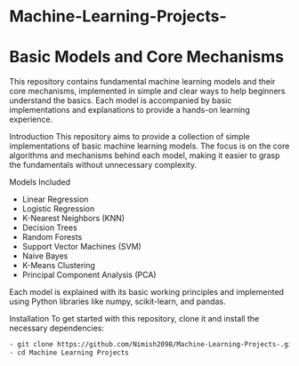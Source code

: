 # Machine-Learning-Projects-
# Basic Models and Core Mechanisms
This repository contains fundamental machine learning models and their core mechanisms, implemented in simple and clear ways to help beginners understand the basics. Each model is accompanied by basic implementations and explanations to provide a hands-on learning experience.

Introduction
This repository aims to provide a collection of simple implementations of basic machine learning models. The focus is on the core algorithms and mechanisms behind each model, making it easier to grasp the fundamentals without unnecessary complexity.

Models Included
- Linear Regression
- Logistic Regression
- K-Nearest Neighbors (KNN)
- Decision Trees
- Random Forests
- Support Vector Machines (SVM)
- Naive Bayes
- K-Means Clustering
- Principal Component Analysis (PCA)
  
Each model is explained with its basic working principles and implemented using Python libraries like numpy, scikit-learn, and pandas.

Installation
To get started with this repository, clone it and install the necessary dependencies:

```bash
- git clone https://github.com/Nimish2098/Machine-Learning-Projects-.git
- cd Machine Learning Projects 


